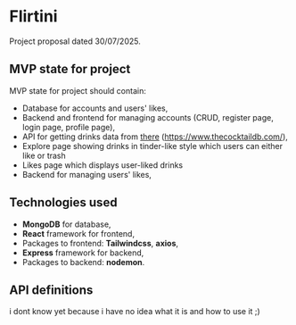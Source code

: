 # Flirtini
Project proposal dated 30/07/2025.

## MVP state for project
MVP state for project should contain:
- Database for accounts and users' likes,
- Backend and frontend for managing accounts (CRUD, register page, login page, profile page),
- API for getting drinks data from [there](https://www.thecocktaildb.com/) (https://www.thecocktaildb.com/),
- Explore page showing drinks in tinder-like style which users can either like or trash
- Likes page which displays user-liked drinks
- Backend for managing users' likes,

## Technologies used
- **MongoDB** for database,
- **React** framework for frontend,
- Packages to frontend: **Tailwindcss**, **axios**,
- **Express** framework for backend,
- Packages to backend: **nodemon**.

## API definitions
i dont know yet because i have no idea what it is and how to use it ;)